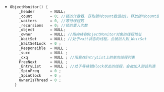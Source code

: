 - ```c++
  ObjectMonitor() {
      _header       = NULL;
      _count        = 0; //锁的计数器，获取锁时count数值加1，释放锁时count值减1，直到
      _waiters      = 0, //等待线程数
      _recursions   = 0; //锁的重入次数
      _object       = NULL; 
      _owner        = NULL; //指向持有ObjectMonitor对象的线程地址
      _WaitSet      = NULL; //处于wait状态的线程，会被加入到_WaitSet
      _WaitSetLock  = 0 ;
      _Responsible  = NULL ;
      _succ         = NULL ;
      _cxq          = NULL ; //阻塞在EntryList上的单向线程列表
      FreeNext      = NULL ;
      _EntryList    = NULL ; //处于等待锁block状态的线程，会被加入到该列表
      _SpinFreq     = 0 ;
      _SpinClock    = 0 ;
      OwnerIsThread = 0 ;
    }
  ```